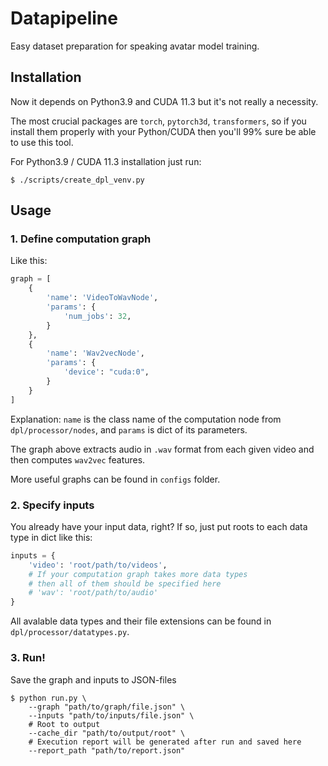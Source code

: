 # Datapipeline
Easy dataset preparation for speaking avatar model training.

## Installation
Now it depends on Python3.9 and CUDA 11.3 but it's not really a necessity. 

The most crucial packages are `torch`, `pytorch3d`, `transformers`,
so if you install them properly with your Python/CUDA
then you'll 99% sure be able to use this tool.

For Python3.9 / CUDA 11.3 installation just run:
```shell
$ ./scripts/create_dpl_venv.py
```

## Usage
### 1. Define computation graph
Like this:

```python
graph = [
    {
        'name': 'VideoToWavNode',
        'params': {
            'num_jobs': 32,
        }
    },
    {
        'name': 'Wav2vecNode',
        'params': {
            'device': "cuda:0",
        }
    }
]
```

Explanation: `name` is the class name of the computation node from `dpl/processor/nodes`,
and `params` is dict of its parameters. 

The graph above extracts audio in `.wav` format from each given video
and then computes `wav2vec` features.

More useful graphs can be found in `configs` folder.

### 2. Specify inputs
You already have your input data, right?
If so, just put roots to each data type in dict like this:

```python
inputs = {
    'video': 'root/path/to/videos',
    # If your computation graph takes more data types
    # then all of them should be specified here
    # 'wav': 'root/path/to/audio'
}
```

All avalable data types and their file extensions
can be found in `dpl/processor/datatypes.py`.

### 3. Run!
Save the graph and inputs to JSON-files 

```shell
$ python run.py \
    --graph "path/to/graph/file.json" \
    --inputs "path/to/inputs/file.json" \
    # Root to output
    --cache_dir "path/to/output/root" \
    # Execution report will be generated after run and saved here
    --report_path "path/to/report.json"
```
